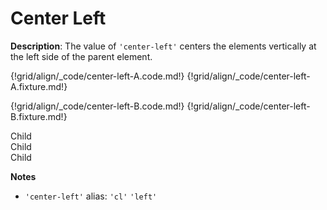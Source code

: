 # Center Left

__Description__: The value of `'center-left'` centers the elements vertically at the left side of the parent element.

{!grid/align/_code/center-left-A.code.md!}
{!grid/align/_code/center-left-A.fixture.md!}

{!grid/align/_code/center-left-B.code.md!}
{!grid/align/_code/center-left-B.fixture.md!}

<div class="align-ex-center-left">
  <div class="child">Child</div>
  <div class="child">Child</div>
  <div class="child">Child</div>
</div>

__Notes__

+ `'center-left'` alias: `'cl'` <span data-nbsp="3"></span> `'left'`

<div class="cf"></div>
<div class="end"></div>

